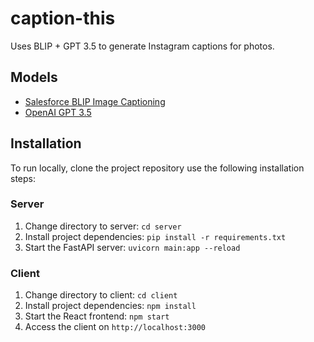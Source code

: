# caption-this

Uses BLIP + GPT 3.5 to generate Instagram captions for photos.

## Models

- [Salesforce BLIP Image Captioning](https://huggingface.co/Salesforce/blip-image-captioning-large)
- [OpenAI GPT 3.5](https://platform.openai.com/docs/models/gpt-3-5)

## Installation

To run locally, clone the project repository use the following installation steps:

### Server
1. Change directory to server: `cd server`
2. Install project dependencies: `pip install -r requirements.txt`
3. Start the FastAPI server: `uvicorn main:app --reload`

### Client
1. Change directory to client: `cd client`
2. Install project dependencies: `npm install`
3. Start the React frontend: `npm start`
4. Access the client on `http://localhost:3000`
